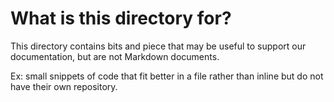 # What is this directory for?

This directory contains bits and piece that may be useful to support our documentation, but are not Markdown documents.

Ex: small snippets of code that fit better in a file rather than inline but do not have their own repository.
